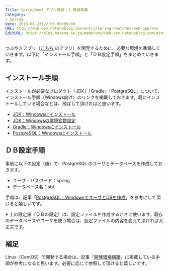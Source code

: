 ```yaml
---
Title: SpringBoot アプリ開発：2.環境準備
Category:
- Spring
Date: 2016-06-23T22:05:00+09:00
URL: http://web-dev.hatenablog.com/entry/spring-boot/dev-web-app/env
EditURL: https://blog.hatena.ne.jp/mamorums/web-dev.hatenablog.com/atom/entry/10328749687179181655
---
```


つぶやきアプリ（[こちら](/entry/spring-boot/dev-web-app/overview) のアプリ）を開発するために、必要な環境を準備していきます。以下に「インストール手順」と「ＤＢ設定手順」をまとめていきます。

## インストール手順
インストールが必要なプロダクト「JDK」「Gradle」「PostgreSQL」について、インストール手順（Windows向け）のリンクを掲載しておきます。既にインストールしている場合などは、飛ばして頂ければと思います。

- [JDK：Windowsにインストール](/entry/java/jdk/windows-install)
- [JDK：Windowsの環境変数設定](/entry/java/jdk/windows-variables)
- [Gradle：Windowsにインストール](/entry/gradle/windows-install)
- [PostgreSQL：Windowsにインストール](/entry/postgresql/windows/install)


## ＤＢ設定手順
事前に以下の設定（値）で、PostgreSQL のユーザとデータベースを作成しておきます。

- ユーザ・パスワード：spring
- データベース名：sbt

手順は、記事「[PostgreSQL：WindowsでユーザとDBを作成](/entry/postgresql/windows/create-user-db)」を参考にして頂けると嬉しいです。

※ 上の設定値（ＤＢの設定）は、設定ファイルを作成するときに使います。既存のデータベースやユーザを使う場合は、設定ファイルの内容を変えて頂ければ大丈夫です。


## 補足
Linux（CentOS）で開発する場合は、記事「[開発環境構築](/entry/etc/env/dev/table-of-contents)」に掲載している手順が参考になると思います。必要に応じて参照して頂けると嬉しいです。

